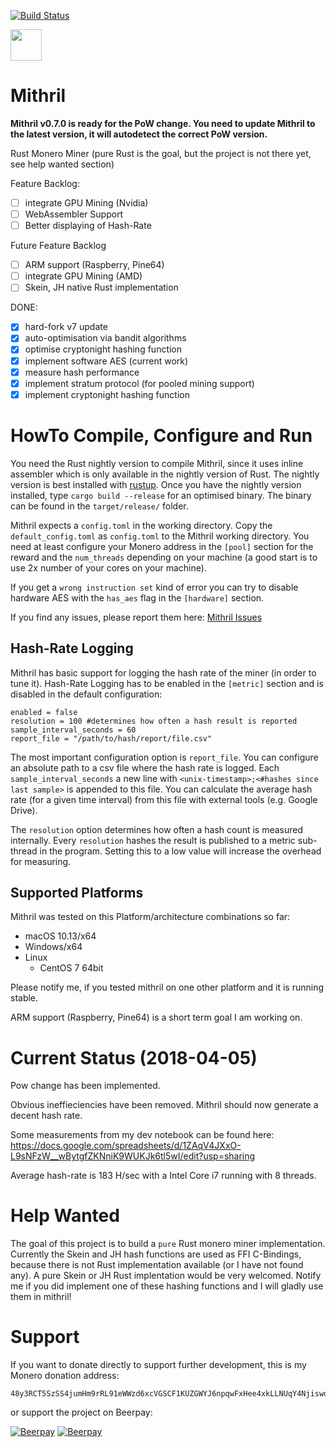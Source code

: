 [![Build Status](https://travis-ci.org/Ragnaroek/mithril.svg?branch=master)](https://travis-ci.org/Ragnaroek/mithril)

<a href="https://www.patreon.com/user?u=10095629">
<img src="https://c5.patreon.com/external/logo/become_a_patron_button@2x.png" height="50">
</a>

# Mithril

**Mithril v0.7.0 is ready for the PoW change. You need to update Mithril to the latest version, it will autodetect the correct PoW version.**

Rust Monero Miner (pure Rust is the goal, but the project is not there yet, see help wanted section)

Feature Backlog:

- [ ] integrate GPU Mining  (Nvidia)
- [ ] WebAssembler Support
- [ ] Better displaying of Hash-Rate

Future Feature Backlog

- [ ] ARM support (Raspberry, Pine64)
- [ ] integrate GPU Mining (AMD)
- [ ] Skein, JH native Rust implementation

DONE:
- [x] hard-fork v7 update
- [x] auto-optimisation via bandit algorithms
- [x] optimise cryptonight hashing function
- [x] implement software AES (current work)
- [x] measure hash performance
- [x] implement stratum protocol (for pooled mining support)
- [x] implement cryptonight hashing function

# HowTo Compile, Configure and Run

You need the Rust nightly version to compile Mithril, since it uses inline assembler which is only available
in the nightly version of Rust. The nightly version is best installed with [rustup](https://www.rustup.rs/).
Once you have the nightly version installed, type `cargo build --release` for an optimised binary.
The binary can be found in the `target/release/` folder.

Mithril expects a `config.toml` in the working directory. Copy the `default_config.toml` as `config.toml` to the Mithril
working directory. You need at least configure your Monero address in the `[pool]` section for the reward and the `num_threads` depending on your machine (a good start is to use 2x number of your cores on your machine).

If you get a `wrong instruction set` kind of error you can try to disable hardware AES with the `has_aes` flag in the
`[hardware]` section.

If you find any issues, please report them here: [Mithril Issues](https://github.com/Ragnaroek/mithril/issues)

## Hash-Rate Logging

Mithril has basic support for logging the hash rate of the miner (in order to tune it). Hash-Rate Logging has to be
enabled in the `[metric]` section and is disabled in the default configuration:
```
enabled = false
resolution = 100 #determines how often a hash result is reported
sample_interval_seconds = 60
report_file = "/path/to/hash/report/file.csv"
```
The most important configuration option is `report_file`. You can configure an absolute path to a csv file where the hash rate is logged. Each `sample_interval_seconds` a new line with `<unix-timestamp>;<#hashes since last sample>` is appended to this file. You can calculate the average hash rate (for a given time interval) from this file with external tools (e.g. Google Drive).

The `resolution` option determines how often a hash count is measured internally. Every `resolution` hashes the result is published to a metric sub-thread in the program. Setting this to a low value will increase the overhead for measuring.

## Supported Platforms
Mithril was tested on this Platform/architecture combinations so far:
- macOS 10.13/x64
- Windows/x64
- Linux
  - CentOS 7 64bit

Please notify me, if you tested mithril on one other platform and it is running stable.

ARM support (Raspberry, Pine64) is a short term goal I am working on.

# Current Status (2018-04-05)

Pow change has been implemented.

Obvious ineffieciencies have been removed. Mithril should now generate a decent hash rate.

Some measurements from my dev notebook can be found here:
https://docs.google.com/spreadsheets/d/1ZAqV4JXxO-L9sNFzW__wBytgfZKNniK9WUKJk6tl5wI/edit?usp=sharing

Average hash-rate is 183 H/sec with a Intel Core i7 running with 8 threads.

# Help Wanted

The goal of this project is to build a `pure` Rust monero miner implementation. Currently the
Skein and JH hash functions are used as FFI C-Bindings, because there is not Rust implementation available (or I have not found any). A pure Skein or JH Rust implentation would be very welcomed. Notify me if you did implement one of these hashing
functions and I will gladly use them in mithril!

# Support

If you want to donate directly to support further development, this is my Monero donation address:
```
48y3RCT5SzSS4jumHm9rRL91eWWzd6xcVGSCF1KUZGWYJ6npqwFxHee4xkLLNUqY4NjiswdJhxFALeRqzncHoToeJMg2bhL
```

or support the project on Beerpay:

[![Beerpay](https://beerpay.io/Ragnaroek/mithril/badge.svg?style=beer-square)](https://beerpay.io/Ragnaroek/mithril)  [![Beerpay](https://beerpay.io/Ragnaroek/mithril/make-wish.svg?style=flat-square)](https://beerpay.io/Ragnaroek/mithril?focus=wish)
